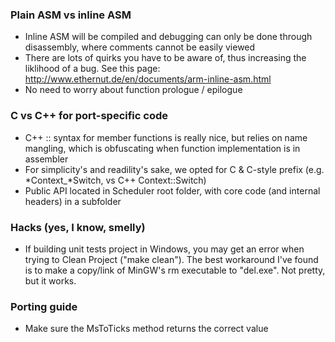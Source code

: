### Plain ASM vs inline ASM
* Inline ASM will be compiled and debugging can only be done through disassembly, where comments cannot be easily viewed
* There are lots of quirks you have to be aware of, thus increasing the liklihood of a bug. See this page: http://www.ethernut.de/en/documents/arm-inline-asm.html
* No need to worry about function prologue / epilogue

### C vs C++ for port-specific code
* C++ :: syntax for member functions is really nice, but relies on name mangling, which is obfuscating when function implementation is in assembler
* For simplicity's and readility's sake, we opted for C & C-style prefix (e.g. *Context_*Switch, vs C++ Context::Switch)
* Public API located in Scheduler root folder, with core code (and internal headers) in a subfolder

### Hacks (yes, I know, smelly)
* If building unit tests project in Windows, you may get an error when trying to Clean Project ("make clean"). The best workaround I've found is to make a copy/link of MinGW's rm executable to "del.exe". Not pretty, but it works.

### Porting guide
* Make sure the MsToTicks method returns the correct value